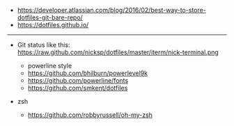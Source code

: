 * https://developer.atlassian.com/blog/2016/02/best-way-to-store-dotfiles-git-bare-repo/
* https://dotfiles.github.io/

-----
* Git status like this: https://raw.github.com/nicksp/dotfiles/master/iterm/nick-terminal.png
    * powerline style
    * https://github.com/bhilburn/powerlevel9k
    * https://github.com/powerline/fonts
    * https://github.com/smkent/dotfiles

* zsh
    * https://github.com/robbyrussell/oh-my-zsh

